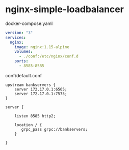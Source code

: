 # nginx-simple-loadbalancer

docker-compose.yaml
```yaml
version: "3"
services:
  nginx:
    image: nginx:1.15-alpine  
    volumes:
      - ./conf:/etc/nginx/conf.d
    ports:
      - 8585:8585
```

conf/default.conf
```text
upstream bankservers {
    server 172.17.0.1:6565;
    server 172.17.0.1:7575;
}
 
server {
 
    listen 8585 http2;
 
    location / {
       grpc_pass grpc://bankservers;
    }
   
}

```
